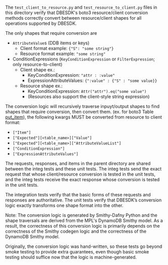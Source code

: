 The `test_client_to_resource.py` and `test_resource_to_client.py` files
in this directory verify that DBESDK's boto3 resource/client conversion methods
correctly convert between resource/client shapes for all operations
supported by DBESDK.

The only shapes that require conversion are
* `AttributeValue`s (DDB items or keys)
  * Client format example: `{"S": "some string"}`
  * Resource format example: `"some string"`
* ConditionExpressions (`KeyConditionExpression` or `FilterExpression`; only resource-to-client)
  * Client shape ex.:
    * KeyConditionExpression: `"attr : :value"`
    * ExpressionAttributeValues: `{":value" : {"S" : "some value}}`
  * Resource shape ex.:
    * KeyConditionExpression: `Attr("attr").eq("some value")`
    * (Resources also support the client-style string expression)

The conversion logic will recursively traverse inpuyt/output shapes to find shapes that require conversion, then convert them.
(ex. for boto3 Table [put_item](https://boto3.amazonaws.com/v1/documentation/api/latest/reference/services/dynamodb/table/put_item.html)),
the following kwargs MUST be converted from resource to client format:
* `["Item"]`
* `["Expected"][<table_name>]["Value"]`
* `["Expected"][<table_name>]["AttributeValueList"]`
* `["ConditionExpression"]`
* `["ExpressionAttributeValues"]`

The requests, responses, and items in the parent directory are shared between the integ tests and these unit tests.
The integ tests send the exact request that whose client/resource conversion is tested in the unit tests,
and the integ tests receive the exact response whose conversion is tested in the unit tests.

The integration tests verify that the basic forms of these requests and responses are authoritative. The unit tests verify that DBESDK’s conversion logic exactly transforms one shape format into the other.

Note: The conversion logic is generated by Smithy-Dafny Python
and the shape traversals are derived from the MPL's DynamoDB Smithy model.
As a result, the correctness of this conversion logic is primarily depends on the correctness of the Smithy codegen logic and the correctness of the DynamoDB Smithy model.

Originally, the conversion logic was hand-written,
so these tests go beyond smoke testing to provide extra guarantees,
even though basic smoke testing should suffice now that the logic is machine-generated.
